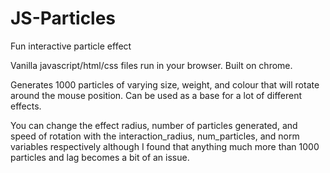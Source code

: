 # JS-Particles
Fun interactive particle effect

Vanilla javascript/html/css files run in your browser. Built on chrome.

Generates 1000 particles of varying size, weight, and colour that will rotate around the mouse position. Can be used as a base for a lot of different effects. 

You can change the effect radius, number of particles generated, and speed of rotation with the interaction_radius, num_particles, and norm variables respectively although I found that anything much more than 1000 particles and lag becomes a bit of an issue.
